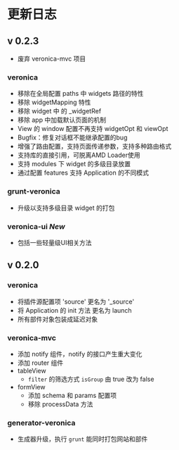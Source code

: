 # 更新日志

## v 0.2.3

* 废弃 veronica-mvc 项目

### veronica

* 移除在全局配置 paths 中 widgets 路径的特性
* 移除 widgetMapping 特性
* 移除 widget 中 的 _widgetRef
* 移除 app 中加载默认页面的机制
* View 的 window 配置不再支持 widgetOpt 和 viewOpt
* Bugfix：修复对话框不能继承配置的bug
* 增强了路由配置，支持页面传递参数，支持多种路由格式
* 支持库的直接引用，可脱离AMD Loader使用
* 支持 modules 下 widget 的多级目录放置
* 通过配置 features 支持 Application 的不同模式

### grunt-veronica

* 升级以支持多级目录 widget 的打包

### veronica-ui *New*

* 包括一些轻量级UI相关方法

## v 0.2.0

### veronica

* 将插件源配置项 'source' 更名为 '_source'
* 将 Application 的 init 方法 更名为 launch
* 所有部件对象包装成延迟对象

### veronica-mvc
* 添加 notify 组件，notify 的接口产生重大变化
* 添加 router 组件
* tableView
    * `filter` 的筛选方式 `isGroup` 由 true 改为 false
* formView
    * 添加 schema 和 params 配置项
	* 移除 processData 方法

### generator-veronica
* 生成器升级，执行 `grunt` 能同时打包网站和部件